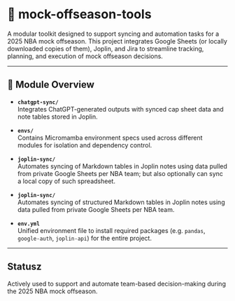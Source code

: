# 🏀 mock-offseason-tools

A modular toolkit designed to support syncing and automation tasks for a 2025 NBA mock offseason. This project integrates Google Sheets (or locally downloaded copies of them), Joplin, and Jira to streamline tracking, planning, and execution of mock offseason decisions.

---

## 🧩 Module Overview

- **`chatgpt-sync/`**  
  Integrates ChatGPT-generated outputs with synced cap sheet data and note tables stored in Joplin.

- **`envs/`**  
  Contains Micromamba environment specs used across different modules for isolation and dependency control.

- **`joplin-sync/`**  
  Automates syncing of Markdown tables in Joplin notes using data pulled from private Google Sheets per NBA team; but also optionally can sync a local copy of such spreadsheet.

- **`joplin-sync/`**  
  Automates syncing of structured Markdown tables in Joplin notes using data pulled from private Google Sheets per NBA team.

- **`env.yml`**  
  Unified environment file to install required packages (e.g. `pandas`, `google-auth`, `joplin-api`) for the entire project.

---

## Statusz

Actively used to support and automate team-based decision-making during the 2025 NBA mock offseason.

